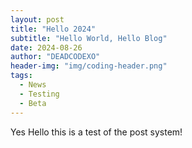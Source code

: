 ```yaml
---
layout: post
title: "Hello 2024"
subtitle: "Hello World, Hello Blog"
date: 2024-08-26
author: "DEADCODEXO"
header-img: "img/coding-header.png"
tags:
  - News
  - Testing
  - Beta
---
```

Yes Hello this is a test of the post system!
